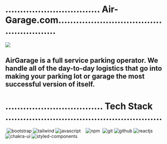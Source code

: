 <h1>................................ Air-Garage.com.................................................... </h1>

<img src="https://assets.website-files.com/5d55f1425cb6b7a18aa77528/60ad7c7bc5cb09481db5a7b3_Image%20from%20iOS%20(4).jpg"/> 

<h2>AirGarage is a full service parking operator. We handle all of the day-to-day logistics that go into making your parking lot or garage the most successful version of itself.</h2>

<h1>................................. Tech Stack .....................................................</h1>
 

  <p>
    <img/>
    <img src="https://img.shields.io/badge/Bootstrap-563D7C?style=for-the-badge&logo=bootstrap&logoColor=white"
      alt="bootstrap" />
    <img src="https://img.shields.io/badge/Tailwind_CSS-38B2AC?style=for-the-badge&logo=tailwind-css&logoColor=white"
      alt="tailwind" />
    <img src="https://img.shields.io/badge/JavaScript-323330?style=for-the-badge&logo=javascript&logoColor=F7DF1E"
      alt="javascript" />
    <img/>
    <img/>
    <img/>
    <img src="https://img.shields.io/badge/npm-CB3837?style=for-the-badge&logo=npm&logoColor=white" alt="npm" />
 <img/>
    <img src="https://img.shields.io/badge/Git-f44d27?style=for-the-badge&logo=git&logoColor=white" alt="git" />
    <img src="https://img.shields.io/badge/GitHub-100000?style=for-the-badge&logo=github&logoColor=white"
      alt="github" />
    <img src="https://img.shields.io/badge/React-20232A?style=for-the-badge&logo=react&logoColor=61DAFB"
      alt="reactjs" />
    <img/>
    <img src="https://img.shields.io/badge/Chakra%20UI-3bc7bd?style=for-the-badge&logo=chakraui&logoColor=white"
      alt="chakra-ui" />
    <img
      src="https://img.shields.io/badge/styled--components-DB7093?style=for-the-badge&logo=styled-components&logoColor=white"
      alt="styled-components" />
  </p>
 
  

